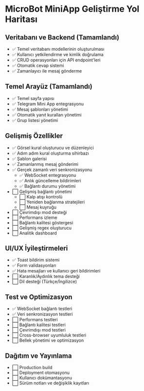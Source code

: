 # MicroBot MiniApp Geliştirme Yol Haritası

## Veritabanı ve Backend (Tamamlandı)
- ✅ Temel veritabanı modellerinin oluşturulması
- ✅ Kullanıcı yetkilendirme ve kimlik doğrulama
- ✅ CRUD operasyonları için API endpoint'leri
- ✅ Otomatik cevap sistemi
- ✅ Zamanlayıcı ile mesaj gönderme

## Temel Arayüz (Tamamlandı)
- ✅ Temel sayfa yapısı
- ✅ Telegram Mini App entegrasyonu
- ✅ Mesaj şablonları yönetimi
- ✅ Otomatik yanıt kuralları yönetimi
- ✅ Grup listesi yönetimi

## Gelişmiş Özellikler
- ✅ Görsel kural oluşturucu ve düzenleyici
- ✅ Adım adım kural oluşturma sihirbazı
- ✅ Şablon galerisi
- ✅ Zamanlanmış mesaj gönderimi
- ✅ Gerçek zamanlı veri senkronizasyonu
  - ✅ WebSocket entegrasyonu
  - ✅ Anlık güncelleme bildirimleri
  - ✅ Bağlantı durumu yönetimi
- ⬜ Gelişmiş bağlantı yönetimi
  - ⬜ Kalp atışı kontrolü
  - ⬜ Yeniden bağlanma stratejileri
  - ⬜ Mesaj kuyruğu
- ⬜ Çevrimdışı mod desteği
- ⬜ Performans izleme
- ⬜ Bağlantı kalitesi göstergesi
- ⬜ Gelişmiş regex oluşturucu
- ⬜ Analitik dashboard

## UI/UX İyileştirmeleri
- ✅ Toast bildirim sistemi
- ✅ Form validasyonları
- ✅ Hata mesajları ve kullanıcı geri bildirimleri
- ⬜ Karanlık/Aydınlık tema desteği
- ⬜ Dil desteği (Türkçe/İngilizce)

## Test ve Optimizasyon
- ✅ WebSocket bağlantı testleri
- ✅ Veri senkronizasyon testleri
- ⬜ Performans testleri
- ⬜ Bağlantı kalitesi testleri
- ⬜ Çevrimdışı mod testleri
- ⬜ Cross-browser uyumluluk testleri
- ⬜ Bellek yönetimi ve optimizasyon

## Dağıtım ve Yayınlama
- ⬜ Production build
- ⬜ Deployment otomasyonu
- ⬜ Kullanıcı dokümantasyonu
- ⬜ Sürüm notları ve değişiklik kayıtları